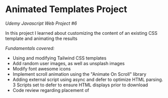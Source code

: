 # Animated Templates Project

*Udemy Javascript Web Project #6*  

In this project I learned about customizing the content of an existing CSS template and animating the results

*Fundamentals covered:*

-  Using and modifying Tailwind CSS templates
-  Add random user images, as well as unsplash images
-  Modify font awesome icons
-  Implement scroll animation using the "Animate On Scroll" library
-  Adding external script using async and defer to optimize HTML parsing. 3 Scripts set to defer to ensure HTML displays prior to download
-  Code review regarding placement of <script> tags towards bottom, ONLY on top if critical

See it live here:
https://braston.github.io/animated-template/
